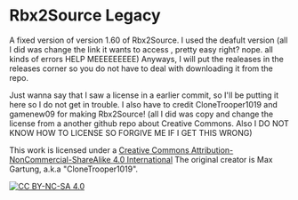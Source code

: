 Rbx2Source Legacy
=====================
A fixed version of version 1.60 of Rbx2Source. I used the deafult version (all I did was change the link it wants to access
, pretty easy right? nope. all kinds of errors HELP MEEEEEEEEE) Anyways, I will put the realeases in the releases corner so you do not have to deal with downloading it from the repo.

Just wanna say that I saw a license in a earlier commit, so I'll be putting it here so I do not get in trouble.
I also have to credit CloneTrooper1019 and gamenew09 for making Rbx2Source!
(all I did was copy and change the license from a another github repo about Creative Commons. Also I DO NOT KNOW HOW TO LICENSE SO FORGIVE ME IF I GET THIS WRONG)

This work is licensed under a
[Creative Commons Attribution-NonCommercial-ShareAlike 4.0 International][cc-by-nc-sa]
The original creator is Max Gartung, a.k.a "CloneTrooper1019".

[![CC BY-NC-SA 4.0][cc-by-nc-sa-image]][cc-by-nc-sa]

[cc-by-nc-sa]: http://creativecommons.org/licenses/by-nc-sa/4.0/
[cc-by-nc-sa-image]: https://licensebuttons.net/l/by-nc-sa/4.0/88x31.png
